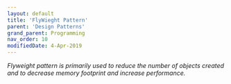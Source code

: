 ```yaml
---
layout: default
title: 'FlyWieght Pattern'
parent: 'Design Patterns'
grand_parent: Programming
nav_order: 10
modifiedDate: 4-Apr-2019
---
```

<em>Flyweight pattern is primarily used to reduce the number of objects created and to decrease memory footprint and increase performance.</em>
